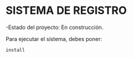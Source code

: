 <h1>SISTEMA DE REGISTRO </h1>

-Estado del proyecto: En construcción.

Para ejecutar el sistema, debes poner:

```install```
